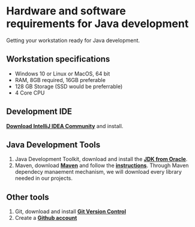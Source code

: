 # Hardware and software requirements for Java development

Getting your workstation ready for Java development.
## Workstation specifications
- Windows 10 or Linux or MacOS, 64 bit
- RAM, 8GB required, 16GB preferable
- 128 GB Storage (SSD would be preferrable)
- 4 Core CPU

## Development IDE
**[Download IntelliJ IDEA   Community](https://www.jetbrains.com/idea/download/#section=windows)** and install.

## Java Development Tools
1. Java Development Toolkit, download and install the **[JDK from Oracle](https://www.oracle.com/java/technologies/javase-jdk11-downloads.html)**.
2. Maven, download **[Maven](https://maven.apache.org/download.cgi)** and follow the **[instructions](https://maven.apache.org/install.html)**. Through Maven dependecy manaement mechanism, we will download every library needed in our projects. 

## Other tools
1. Git, download and install **[Git Version Control](https://git-scm.com/downloads)**
2. Create a **[Github account](https://github.com/join)**
